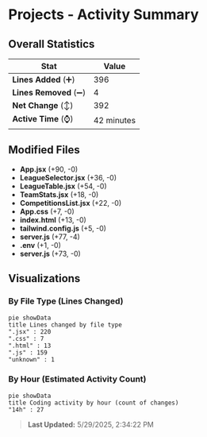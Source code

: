 # Projects - Activity Summary 

## Overall Statistics

| Stat                   | Value                                                             |
| ---------------------- | ----------------------------------------------------------------- |
| **Lines Added** (➕)   | 396                                          |
| **Lines Removed** (➖) | 4                                        |
| **Net Change** (↕)    | 392                |
| **Active Time** (⌚)   | 42 minutes |


## Modified Files
- **App.jsx** (+90, -0)
- **LeagueSelector.jsx** (+36, -0)
- **LeagueTable.jsx** (+54, -0)
- **TeamStats.jsx** (+18, -0)
- **CompetitionsList.jsx** (+22, -0)
- **App.css** (+7, -0)
- **index.html** (+13, -0)
- **tailwind.config.js** (+5, -0)
- **server.js** (+77, -4)
- **.env** (+1, -0)
- **server.js** (+73, -0)

## Visualizations

### By File Type (Lines Changed)

```mermaid
pie showData
title Lines changed by file type
".jsx" : 220
".css" : 7
".html" : 13
".js" : 159
"unknown" : 1
```

### By Hour (Estimated Activity Count)

```mermaid
pie showData
title Coding activity by hour (count of changes)
"14h" : 27
```


> **Last Updated:** 5/29/2025, 2:34:22 PM